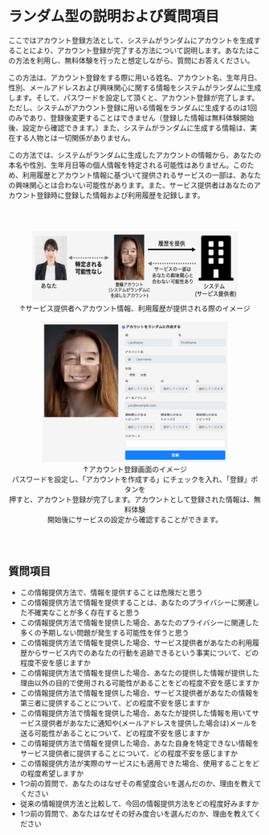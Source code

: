 # ランダム型の説明および質問項目

ここではアカウント登録方法として、システムがランダムにアカウントを生成することにより、アカウント登録が完了する方法について説明します。あなたはこの方法を利用し、無料体験を行ったと想定しながら、質問にお答えください。

この方法は、アカウント登録をする際に用いる姓名、アカウント名、生年月日、性別、メールアドレスおよび興味関心に関する情報をシステムがランダムに生成します。そして、パスワードを設定して頂くと、アカウント登録が完了します。ただし、システムがアカウント登録に用いる情報をランダムに生成するのは1回のみであり、登録後変更することはできません（登録した情報は無料体験開始後、設定から確認できます。）また、システムがランダムに生成する情報は、実在する人物とは一切関係がありません。

この方法では、システムがランダムに生成したアカウントの情報から、あなたの本名や性別、生年月日等の個人情報を特定される可能性はありません。このため、利用履歴とアカウント情報に基づいて提供されるサービスの一部は、あなたの興味関心とは合わない可能性があります。また、サービス提供者はあなたのアカウント登録時に登録した情報および利用履歴を記録します。

<br><br>

<div align="center">
    <img class="featurette-image" src="./imgs/ランダム.png" width="410" height="140"><br>
    ↑サービス提供者へアカウント情報、利用履歴が提供される際のイメージ
</div>
<br>

<div align="center">
    <img class="featurette-image" src="./imgs/ランダムイメージ.png" width="370" height="280"><br>
    ↑アカウント登録画面のイメージ<br>
    パスワードを設定し、「アカウントを作成する」にチェックを入れ、「登録」ボタンを<br>押すと、アカウント登録が完了します。アカウントとして登録された情報は、無料体験<br>開始後にサービスの設定から確認することができます。<br>
</div>

<br><br>


## 質問項目
- この情報提供方法で、情報を提供することは危険だと思う
- この情報提供方法で情報を提供することは、あなたのプライバシーに関連した不確実なことが多く存在すると思う
- この情報提供方法で情報を提供した場合、あなたのプライバシーに関連した多くの予期しない問題が発生する可能性を伴うと思う
- この情報提供方法で情報を提供した場合、サービス提供者があなたの利用履歴からサービス内でのあなたの行動を追跡できるという事実について、どの程度不安を感じますか
- この情報提供方法で情報を提供した場合、あなたの提供した情報が提供した理由以外の目的で使用される可能性があることをどの程度不安を感じますか
- この情報提供方法で情報を提供した場合、サービス提供者があなたの情報を第三者に提供することについて、どの程度不安を感じますか
- この情報提供方法で情報を提供した場合、あなたが提供した情報を用いてサービス提供者があなたに通知や(メールアドレスを提供した場合は)メールを送る可能性があることについて、どの程度不安を感じますか
- この情報提供方法で情報を提供した場合、あなた自身を特定できない情報をサービス提供者に提供することについて、どの程度不安を感じますか
- この情報提供方法が実際のサービスにも適用できた場合、使用することをどの程度希望しますか
- 1つ前の質問で、あなたのはなぜその希望度合いを選んだのか、理由を教えてください
- 従来の情報提供方法と比較して、今回の情報提供方法をどの程度好みますか
- 1つ前の質問で、あなたはなぜその好み度合いを選んだのか、理由を教えてください

